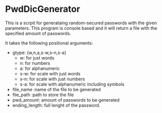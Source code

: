 # PwdDicGenerator
This is a scrpit for generataing random-secured passwords with the given parameters.
This program is console based and it will return a file with the specified amount of passwords.

It takes the following positional arguments:
* gtype: {w,n,a,s-w,s-n,s-a} 
	* w: for just words 
	* n: for numbers 
	* a: for alphanumeric
	* s-w: for scale with just words 
	* s-n: for scale with just numbers 
	* s-a: for scale with alphanumeric including symbols
* file_name :name of the file to be generated
* file_path :path to store the file
* pwd_amount: amount of passwords to be generated
* ending_length: full lenght of the password.

